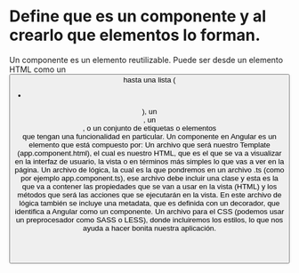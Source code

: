 # Define que es un componente y al crearlo que elementos lo forman.
Un componente es un elemento reutilizable. Puede ser desde un elemento HTML como un <button> hasta una lista (<ul><li></li></ul>), un <header>, un <section>, o un conjunto de etiquetas o elementos <div> que tengan una funcionalidad en particular.
Un componente en Angular es un elemento que está compuesto por:
Un archivo que será nuestro Template (app.component.html), el cual es nuestro HTML, que es el que se va a visualizar en la interfaz de usuario, la vista o en términos más simples lo que vas a ver en la página. 
Un archivo de lógica, la cual es la que pondremos en un archivo .ts (como por ejemplo app.component.ts), ese archivo debe incluir una clase y esta es la que va a contener las propiedades que se van a usar en la vista (HTML) y los métodos que será las acciones que se ejecutarán en la vista. En este archivo de lógica también se incluye una metadata, que es definida con un decorador, que identifica a Angular como un componente.
Un archivo para el CSS (podemos usar un preprocesador como SASS o LESS), donde incluiremos los estilos, lo que nos ayuda a hacer bonita nuestra aplicación.
